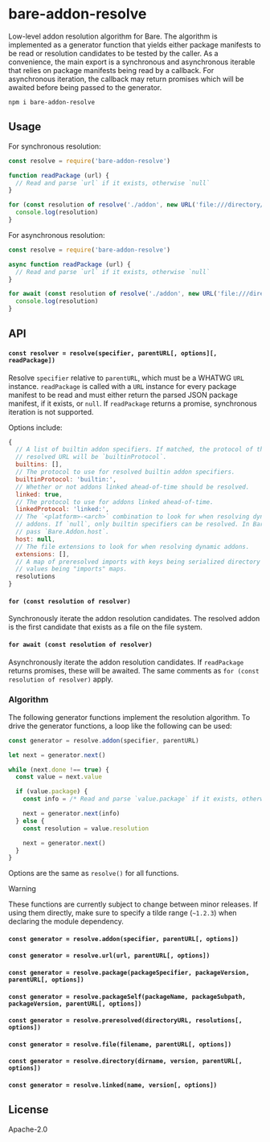 # bare-addon-resolve

Low-level addon resolution algorithm for Bare. The algorithm is implemented as a generator function that yields either package manifests to be read or resolution candidates to be tested by the caller. As a convenience, the main export is a synchronous and asynchronous iterable that relies on package manifests being read by a callback. For asynchronous iteration, the callback may return promises which will be awaited before being passed to the generator.

```
npm i bare-addon-resolve
```

## Usage

For synchronous resolution:

``` js
const resolve = require('bare-addon-resolve')

function readPackage (url) {
  // Read and parse `url` if it exists, otherwise `null`
}

for (const resolution of resolve('./addon', new URL('file:///directory/'), readPackage)) {
  console.log(resolution)
}
```

For asynchronous resolution:

``` js
const resolve = require('bare-addon-resolve')

async function readPackage (url) {
  // Read and parse `url` if it exists, otherwise `null`
}

for await (const resolution of resolve('./addon', new URL('file:///directory/'), readPackage)) {
  console.log(resolution)
}
```

## API

#### `const resolver = resolve(specifier, parentURL[, options][, readPackage])`

Resolve `specifier` relative to `parentURL`, which must be a WHATWG `URL` instance. `readPackage` is called with a `URL` instance for every package manifest to be read and must either return the parsed JSON package manifest, if it exists, or `null`. If `readPackage` returns a promise, synchronous iteration is not supported.

Options include:

```js
{
  // A list of builtin addon specifiers. If matched, the protocol of the
  // resolved URL will be `builtinProtocol`.
  builtins: [],
  // The protocol to use for resolved builtin addon specifiers.
  builtinProtocol: 'builtin:',
  // Whether or not addons linked ahead-of-time should be resolved.
  linked: true,
  // The protocol to use for addons linked ahead-of-time.
  linkedProtocol: 'linked:',
  // The `<platform>-<arch>` combination to look for when resolving dynamic
  // addons. If `null`, only builtin specifiers can be resolved. In Bare,
  // pass `Bare.Addon.host`.
  host: null,
  // The file extensions to look for when resolving dynamic addons.
  extensions: [],
  // A map of preresolved imports with keys being serialized directory URLs and
  // values being "imports" maps.
  resolutions
}
```

#### `for (const resolution of resolver)`

Synchronously iterate the addon resolution candidates. The resolved addon is the first candidate that exists as a file on the file system.

#### `for await (const resolution of resolver)`

Asynchronously iterate the addon resolution candidates. If `readPackage` returns promises, these will be awaited. The same comments as `for (const resolution of resolver)` apply.

### Algorithm

The following generator functions implement the resolution algorithm. To drive the generator functions, a loop like the following can be used:

```js
const generator = resolve.addon(specifier, parentURL)

let next = generator.next()

while (next.done !== true) {
  const value = next.value

  if (value.package) {
    const info = /* Read and parse `value.package` if it exists, otherwise `null` */;

    next = generator.next(info)
  } else {
    const resolution = value.resolution

    next = generator.next()
  }
}
```

Options are the same as `resolve()` for all functions.

> [!WARNING]
> These functions are currently subject to change between minor releases. If using them directly, make sure to specify a tilde range (`~1.2.3`) when declaring the module dependency.

#### `const generator = resolve.addon(specifier, parentURL[, options])`

#### `const generator = resolve.url(url, parentURL[, options])`

#### `const generator = resolve.package(packageSpecifier, packageVersion, parentURL[, options])`

#### `const generator = resolve.packageSelf(packageName, packageSubpath, packageVersion, parentURL[, options])`

#### `const generator = resolve.preresolved(directoryURL, resolutions[, options])`

#### `const generator = resolve.file(filename, parentURL[, options])`

#### `const generator = resolve.directory(dirname, version, parentURL[, options])`

#### `const generator = resolve.linked(name, version[, options])`

## License

Apache-2.0
